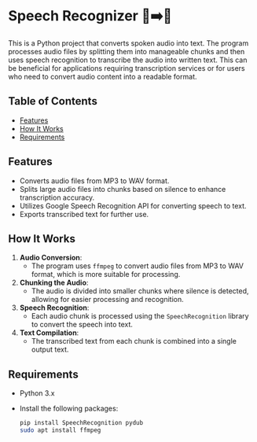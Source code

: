 # Speech Recognizer 🎤➡️📝

This is a Python project that converts spoken audio into text. The program processes audio files by splitting them into manageable chunks and then uses speech recognition to transcribe the audio into written text. This can be beneficial for applications requiring transcription services or for users who need to convert audio content into a readable format.

## Table of Contents
- [Features](#features)
- [How It Works](#how-it-works)
- [Requirements](#requirements)


## Features

- Converts audio files from MP3 to WAV format.
- Splits large audio files into chunks based on silence to enhance transcription accuracy.
- Utilizes Google Speech Recognition API for converting speech to text.
- Exports transcribed text for further use.

## How It Works

1. **Audio Conversion**: 
   - The program uses `ffmpeg` to convert audio files from MP3 to WAV format, which is more suitable for processing.
2. **Chunking the Audio**: 
   - The audio is divided into smaller chunks where silence is detected, allowing for easier processing and recognition.
3. **Speech Recognition**: 
   - Each audio chunk is processed using the `SpeechRecognition` library to convert the speech into text.
4. **Text Compilation**:
   - The transcribed text from each chunk is combined into a single output text.

## Requirements

- Python 3.x
- Install the following packages:

   ```bash
   pip install SpeechRecognition pydub
   sudo apt install ffmpeg
